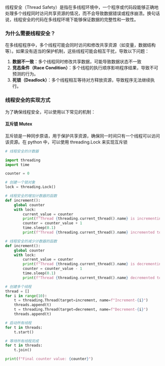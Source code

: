 线程安全（Thread Safety）是指在多线程环境中，一个程序或代码段能够正确地处理多个线程同时访问共享资源的情况，而不会导致数据错误或程序崩溃。换句话说，线程安全的代码在多线程环境下能够保证数据的完整性和一致性。

### 为什么需要线程安全？

在多线程程序中，多个线程可能会同时访问和修改共享资源（如变量，数据结构等）。如果没有适当的保护机制，这些线程可能会相互干扰，导致以下问题：

1. **数据不一致**：多个线程同时修改共享数据，可能导致数据状态不一致
2. **竞态条件（Race Condition）**：多个线程的执行顺序影响程序结果，导致不可预测的行为。
3. **死锁（Deadlock）**：多个线程相互等待对方释放资源，导致程序无法继续执行。

### 线程安全的实现方式

为了确保线程安全，可以使用以下常见的机制：

#### 互斥锁 Mutex

互斥锁是一种同步原语，用于保护共享资源，确保同一时间只有一个线程可以访问该资源。在 python 中，可以使用 threading.Lock 来实现互斥锁

```python
# 线程安全的计数器

import threading 
import time 

counter = 0

# 创建一个锁对象
lock = threading.Lock() 

# 线程安全的增加计数器的函数
def increment():
    global counter 
    with lock:
        current_value = counter 
        print(f"Thread {threading.current_thread().name} is incrementing from {current_value}")
        counter = counter_value + 1
        time.sleep(0.1)
        print(f"Thread {threading.current_thread().name} incremented to {counter}")

# 线程安全的减少计数器的函数
def increment():
    global counter 
    with lock:
        current_value = counter 
        print(f"Thread {threading.current_thread().name} is decrementing from {current_value}")
        counter = counter_value - 1
        time.sleep(0.1)
        print(f"Thread {threading.current_thread().name} decremented to {counter}")

# 创建多个线程
thread = []
for i in range(10):
    t = threading.Thread(target=increment, name=f"Increment-{i}")
    threads.append(t)
    t = threading.Thread(target=decrement, name=f"Decrement-{i}")
    threads.append(t)

# 启动所有线程
for t in threads:
    t.start()

# 等待所有线程完成
for t in threads:
    t.join()

print(f"Final counter value: {counter}")
```


